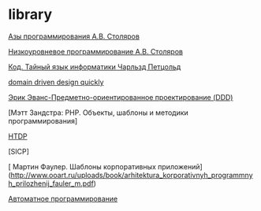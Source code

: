 # library

[Азы программирования А.В. Столяров](http://www.stolyarov.info/books/pdf/progintro_vol1.pdf)

[Низкоуровневое программирование А.В. Столяров](http://www.stolyarov.info/books/pdf/progintro_vol2.pdf)

[Код. Тайный язык информатики Чарльзд Петцольд](http://1553.ru/lessons/uploaded/CODE_-_Charlz_Pettsold.pdf)

[domain driven design quickly ](http://carfield.com.hk/document/software%2Bdesign/dddquickly.pdf)

[Эрик Эванс-Предметно-ориентированное проектирование (DDD)](http://oz.kiev.ua/%D0%AD%D1%80%D0%B8%D0%BA%20%D0%AD%D0%B2%D0%B0%D0%BD%D1%81-%D0%9F%D1%80%D0%B5%D0%B4%D0%BC%D0%B5%D1%82%D0%BD%D0%BE-%D0%BE%D1%80%D0%B8%D0%B5%D0%BD%D1%82%D0%B8%D1%80%D0%BE%D0%B2%D0%B0%D0%BD%D0%BD%D0%BE%D0%B5%20%D0%BF%D1%80%D0%BE%D0%B5%D0%BA%D1%82%D0%B8%D1%80%D0%BE%D0%B2%D0%B0%D0%BD%D0%B8%D0%B5%20(DDD).%20%D0%A1%D1%82%D1%80%D1%83%D0%BA%D1%82%D1%83%D1%80%D0%B8%D0%B7%D0%B0%D1%86%D0%B8%D1%8F%20%D1%81%D0%BB%D0%BE%D0%B6%D0%BD%D1%8B%D1%85%20%D0%BF%D1%80%D0%BE%D0%B3%D1%80%D0%B0%D0%BC%D0%BC%D0%BD%D1%8B%D1%85%20%D1%81%D0%B8%D1%81%D1%82%D0%B5%D0%BC-2010.pdf)

[Мэтт Зандстра: PHP. Объекты, шаблоны и методики программирования]

[HTDP](https://www.htdp.org/)

[SICP]

[ Мартин Фаулер. Шаблоны корпоративных приложений] (http://www.ooart.ru/uploads/book/arhitektura_korporativnyh_programmnyh_prilozhenij_fauler_m.pdf)

[Автоматное программирование](http://is.ifmo.ru/books/_book.pdf)



